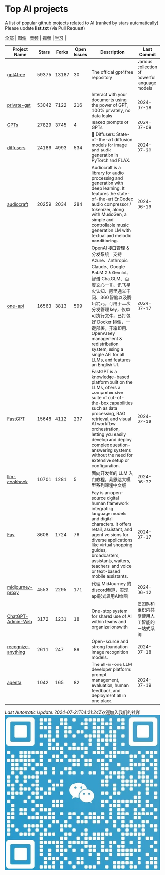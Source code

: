 # Top AI projects
A list of popular github projects related to AI (ranked by stars automatically)
Please update **list.txt** (via Pull Request)

<a href="./README.md">全部</a> |   <a href="./READMEpicture.md">图像</a> |   <a href="./READMEaudio.md">音频</a> | <a href="./READMEvideo.md">视频</a> | <a href="./READMElearn.md">学习</a> | 

| Project Name | Stars | Forks | Open Issues | Description | Last Commit |
| ------------ | ----- | ----- | ----------- | ----------- | ----------- |
| [gpt4free](https://github.com/xtekky/gpt4free) | 59375 | 13187 | 30 | The official gpt4free repository | various collection of powerful language models | 2024-07-13 |
| [private-gpt](https://github.com/zylon-ai/private-gpt) | 53042 | 7122 | 216 | Interact with your documents using the power of GPT, 100% privately, no data leaks | 2024-07-18 |
| [GPTs](https://github.com/linexjlin/GPTs) | 27829 | 3745 | 4 | leaked prompts of GPTs | 2024-07-09 |
| [diffusers](https://github.com/huggingface/diffusers) | 24186 | 4993 | 534 | 🤗 Diffusers: State-of-the-art diffusion models for image and audio generation in PyTorch and FLAX. | 2024-07-20 |
| [audiocraft](https://github.com/facebookresearch/audiocraft) | 20259 | 2034 | 284 | Audiocraft is a library for audio processing and generation with deep learning. It features the state-of-the-art EnCodec audio compressor / tokenizer, along with MusicGen, a simple and controllable music generation LM with textual and melodic conditioning. | 2024-06-19 |
| [one-api](https://github.com/songquanpeng/one-api) | 16563 | 3813 | 599 | OpenAI 接口管理 & 分发系统，支持 Azure、Anthropic Claude、Google PaLM 2 & Gemini、智谱 ChatGLM、百度文心一言、讯飞星火认知、阿里通义千问、360 智脑以及腾讯混元，可用于二次分发管理 key，仅单可执行文件，已打包好 Docker 镜像，一键部署，开箱即用. OpenAI key management & redistribution system, using a single API for all LLMs, and features an English UI. | 2024-07-17 |
| [FastGPT](https://github.com/labring/FastGPT) | 15648 | 4112 | 237 | FastGPT is a knowledge-based platform built on the LLMs, offers a comprehensive suite of out-of-the-box capabilities such as data processing, RAG retrieval, and visual AI workflow orchestration, letting you easily develop and deploy complex question-answering systems without the need for extensive setup or configuration. | 2024-07-19 |
| [llm-cookbook](https://github.com/datawhalechina/llm-cookbook) | 10701 | 1281 | 5 | 面向开发者的 LLM 入门教程，吴恩达大模型系列课程中文版 | 2024-06-22 |
| [Fay](https://github.com/xszyou/Fay) | 8608 | 1724 | 76 | Fay is an open-source digital human framework integrating language models and digital characters. It offers retail, assistant, and agent versions for diverse applications like virtual shopping guides, broadcasters, assistants, waiters, teachers, and voice or text-based mobile assistants. | 2024-07-17 |
| [midjourney-proxy](https://github.com/novicezk/midjourney-proxy) | 4553 | 2295 | 171 | 代理 MidJourney 的discord频道，实现api形式调用AI绘图 | 2024-06-12 |
| [ChatGPT-Admin-Web](https://github.com/AprilNEA/ChatGPT-Admin-Web) | 3172 | 1231 | 18 | One-stop system for shared use of AI within teams and organizationswith | 在团队和组织内共享使用人工智能的一站式系统 | 2023-12-27 |
| [recognize-anything](https://github.com/xinyu1205/recognize-anything) | 2611 | 247 | 89 | Open-source and strong foundation image recognition models. | 2024-07-18 |
| [agenta](https://github.com/Agenta-AI/agenta) | 1042 | 165 | 82 | The all-in-one LLM developer platform: prompt management, evaluation, human feedback, and deployment all in one place. | 2024-07-19 |

*Last Automatic Update: 2024-07-21T04:21:24Z*欢迎加入我们的社群 ![](https://raw.githubusercontent.com/mouuii/picture/master/weichat.jpg) 